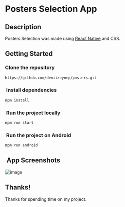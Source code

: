 # Posters Selection App

## Description

Posters Selection was made using [React Native](https://reactnative.dev/) and CSS.

## Getting Started

###  Clone the repository

```bash
https://github.com/deniizeynep/posters.git
```

###  Install dependencies

```bash
npm install
```

###  Run the project locally

```bash
npm run start
```

###  Run the project on Android

```bash
npm run android
```

##  App Screenshots

![image](https://github.com/deniizeynep/posters/assets/109898313/48d5f7ad-5162-43d1-ac77-be14eb086c78)


## Thanks!


Thanks for spending time on my project.
